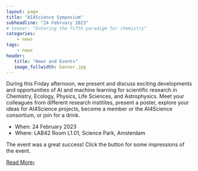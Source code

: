 ```yaml
---
layout: page
title: "AI4Science Symposium"
subheadline: "24 February 2023"
# teaser: "Entering the fifth paradigm for chemistry"
categories:
    - news
tags:
    - news
header:
   title: "News and Events"
   image_fullwidth: banner.jpg
---
```


During this Friday afternoon, we present and discuss exciting
developments and opportunities of AI and machine learning for
scientific research in Chemistry, Ecology, Physics, Life Sciences, and
Astrophysics. Meet your colleagues from different research institites,
present a poster, explore your ideas for AI4Science projects,
become a member or the AI4Science consortium, or join for a drink.

* When: 24 February 2023
* Where: LAB42 Room L1.01, Science Park, Amsterdam

The event was a great success! Click the button for some impressions of the event.


<a class="radius button small" href="{{ site.url }}{{ site.baseurl }}/workshop2/">Read More›</a>


